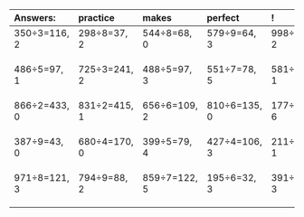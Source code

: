 | Answers: | practice | makes | perfect | ! |
| :--- | :--- | :--- | :--- | :--- |
| 350÷3=116, 2 | 298÷8=37, 2 | 544÷8=68, 0 | 579÷9=64, 3 | 998÷6=166, 2 | 
|   |   |   |   |   | 
|   |   |   |   |   | 
|   |   |   |   |   | 
| 486÷5=97, 1 | 725÷3=241, 2 | 488÷5=97, 3 | 551÷7=78, 5 | 581÷4=145, 1 | 
|   |   |   |   |   | 
|   |   |   |   |   | 
|   |   |   |   |   | 
| 866÷2=433, 0 | 831÷2=415, 1 | 656÷6=109, 2 | 810÷6=135, 0 | 177÷9=19, 6 | 
|   |   |   |   |   | 
|   |   |   |   |   | 
|   |   |   |   |   | 
| 387÷9=43, 0 | 680÷4=170, 0 | 399÷5=79, 4 | 427÷4=106, 3 | 211÷5=42, 1 | 
|   |   |   |   |   | 
|   |   |   |   |   | 
|   |   |   |   |   | 
| 971÷8=121, 3 | 794÷9=88, 2 | 859÷7=122, 5 | 195÷6=32, 3 | 391÷4=97, 3 | 
|   |   |   |   |   | 
|   |   |   |   |   | 
|   |   |   |   |   | 
